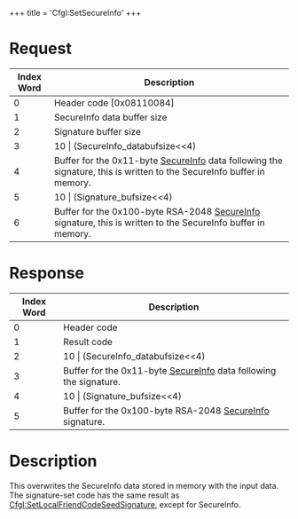 +++
title = 'CfgI:SetSecureInfo'
+++

# Request

| Index Word | Description                                                                                                                                                 |
|------------|-------------------------------------------------------------------------------------------------------------------------------------------------------------|
| 0          | Header code \[0x08110084\]                                                                                                                                  |
| 1          | SecureInfo data buffer size                                                                                                                                 |
| 2          | Signature buffer size                                                                                                                                       |
| 3          | 10 \| (SecureInfo_databufsize\<\<4)                                                                                                                         |
| 4          | Buffer for the 0x11-byte [SecureInfo](Nandrw/sys/SecureInfo_A "wikilink") data following the signature, this is written to the SecureInfo buffer in memory. |
| 5          | 10 \| (Signature_bufsize\<\<4)                                                                                                                              |
| 6          | Buffer for the 0x100-byte RSA-2048 [SecureInfo](Nandrw/sys/SecureInfo_A "wikilink") signature, this is written to the SecureInfo buffer in memory.          |

# Response

| Index Word | Description                                                                                             |
|------------|---------------------------------------------------------------------------------------------------------|
| 0          | Header code                                                                                             |
| 1          | Result code                                                                                             |
| 2          | 10 \| (SecureInfo_databufsize\<\<4)                                                                     |
| 3          | Buffer for the 0x11-byte [SecureInfo](Nandrw/sys/SecureInfo_A "wikilink") data following the signature. |
| 4          | 10 \| (Signature_bufsize\<\<4)                                                                          |
| 5          | Buffer for the 0x100-byte RSA-2048 [SecureInfo](Nandrw/sys/SecureInfo_A "wikilink") signature.          |

# Description

This overwrites the SecureInfo data stored in memory with the input
data. The signature-set code has the same result as
[CfgI:SetLocalFriendCodeSeedSignature](CfgI:SetLocalFriendCodeSeedSignature "wikilink"),
except for SecureInfo.
